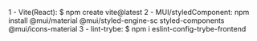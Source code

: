 1 - Vite(React): $ npm create vite@latest
2 - MUI/styledComponent: npm install @mui/material @mui/styled-engine-sc styled-components @mui/icons-material
3 - lint-trybe: $ npm i eslint-config-trybe-frontend
